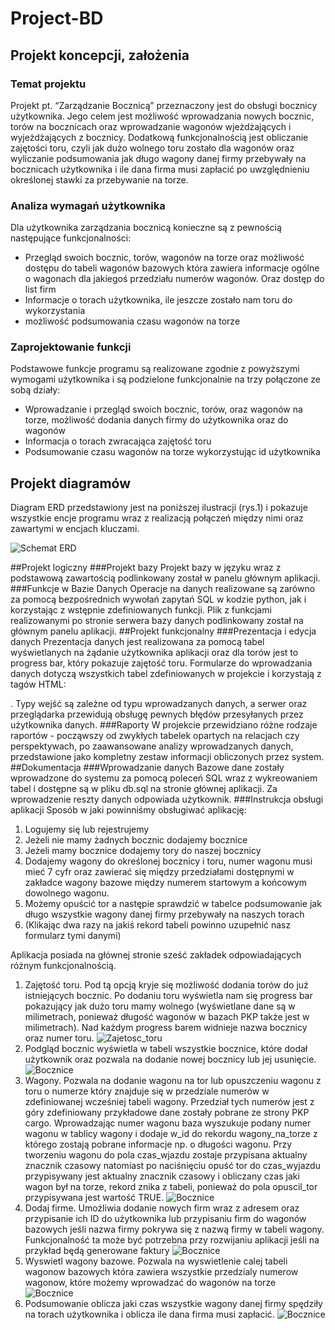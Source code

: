 # Project-BD
## Projekt koncepcji, założenia
### Temat projektu
Projekt pt. “Zarządzanie Bocznicą” przeznaczony jest do obsługi bocznicy użytkownika.
Jego celem jest możliwość wprowadzania nowych bocznic, torów na bocznicach oraz
wprowadzanie wagonów wjeżdżających i wyjeżdżających z bocznicy. Dodatkową 
funkcjonalnością jest obliczanie zajętości toru, czyli jak dużo wolnego toru
zostało dla wagonów oraz wyliczanie podsumowania jak długo wagony danej firmy
przebywały na bocznicach użytkownika i ile dana firma musi zapłacić po 
uwzględnieniu określonej stawki za przebywanie na torze.

### Analiza wymagań użytkownika
Dla użytkownika zarządzania bocznicą konieczne są z pewnością następujące funkcjonalności:
*	Przegląd swoich bocznic, torów, wagonów na torze oraz możliwość dostępu do tabeli wagonów
  bazowych która zawiera informacje ogólne o wagonach dla jakiegoś przedziału numerów wagonów.
  Oraz dostęp do list firm
*	Informacje o torach użytkownika, ile jeszcze zostało nam toru do wykorzystania
*	możliwość podsumowania czasu wagonów na torze

### Zaprojektowanie funkcji
Podstawowe	funkcje	programu	są realizowane zgodnie z powyższymi wymogami użytkownika i są
podzielone funkcjonalnie na trzy połączone ze sobą działy:
*	Wprowadzanie i przegląd swoich bocznic, torów, oraz wagonów na torze, możliwość dodania danych firmy do użytkownika oraz do wagonów
*	Informacja o torach zwracająca zajętość toru
*	Podsumowanie czasu wagonów na torze wykorzystując id użytkownika

## Projekt diagramów
Diagram ERD przedstawiony jest na poniższej ilustracji (rys.1) i pokazuje wszystkie encje
programu wraz z realizacją połączeń między nimi oraz zawartymi w encjach kluczami.

![Schemat ERD](images/Img1.png)

##Projekt logiczny
###Projekt bazy
Projekt bazy w języku wraz z podstawową zawartością podlinkowany został w panelu głównym aplikacji.
###Funkcje w Bazie Danych
Operacje na danych realizowane są zarówno za pomocą bezpośrednich wywołań zapytań SQL w kodzie python, jak i korzystając 
z wstępnie zdefiniowanych funkcji. Plik z funkcjami realizowanymi po stronie serwera bazy danych podlinkowany został na 
głównym panelu aplikacji.
##Projekt funkcjonalny
###Prezentacja i edycja danych
Prezentacja danych jest realizowana za pomocą tabel wyświetlanych na żądanie użytkownika aplikacji oraz dla torów jest to 
progress bar, który pokazuje zajętość toru. Formularze do wprowadzania danych dotyczą wszystkich tabel zdefiniowanych w projekcie
i korzystają z tagów HTML: <form>. Typy wejść są zależne od typu wprowadzanych danych, a serwer oraz przeglądarka przewidują
obsługę pewnych błędów przesyłanych przez użytkownika danych.
###Raporty
W projekcie przewidziano różne rodzaje raportów - począwszy od zwykłych tabelek opartych na relacjach czy perspektywach, 
po zaawansowane analizy wprowadzanych danych, przedstawione jako kompletny zestaw informacji obliczonych przez system.
##Dokumentacja
###Wprowadzanie danych
Bazowe dane zostały wprowadzone do systemu za pomocą poleceń SQL wraz z wykreowaniem tabel i dostępne są w pliku db.sql na 
stronie głównej aplikacji. Za wprowadzenie reszty danych odpowiada użytkownik.
###Instrukcja obsługi aplikacji
Sposób w jaki powinniśmy obsługiwać aplikację:
1.	Logujemy się lub rejestrujemy
2.	Jeżeli nie mamy żadnych bocznic dodajemy bocznice
3.	Jeżeli mamy bocznice dodajemy tory do naszej bocznicy
4.	Dodajemy wagony do określonej bocznicy i toru, numer wagonu musi mieć 7 cyfr oraz zawierać się między przedziałami dostępnymi 
w zakładce wagony bazowe między numerem startowym a końcowym dowolnego wagonu.
5.	Możemy opuścić tor a następie sprawdzić w tabelce podsumowanie jak długo wszystkie wagony danej firmy przebywały na naszych torach
6.	(Klikając dwa razy na jakiś rekord tabeli powinno uzupełnić nasz formularz tymi danymi)

Aplikacja	posiada	na	głównej	stronie	sześć	zakładek	odpowiadających	różnym funkcjonalnością.
1. Zajętość toru. Pod tą opcją kryje się możliwość dodania torów do już istniejących bocznic. Po dodaniu toru wyświetla
nam się progress bar pokazujący jak dużo toru mamy wolnego (wyświetlane dane są w milimetrach, ponieważ długość wagonów 
w bazach PKP także jest w milimetrach). Nad każdym progress barem widnieje nazwa bocznicy oraz numer toru.
![Zajetosc_toru](images/Img2.png)
2. Podgląd bocznic wyświetla w tabeli wszystkie bocznice, które dodał użytkownik oraz
pozwala na dodanie nowej bocznicy lub jej usunięcie.
![Bocznice](images/Img3.png)
3. Wagony. Pozwala na dodanie wagonu na tor lub opuszczeniu wagonu z toru o numerze który znajduje się w przedziale 
numerów w zdefiniowanej wcześniej tabeli wagony. Przedział tych numerów jest z góry zdefiniowany przykładowe dane zostały
pobrane ze strony PKP cargo. Wprowadzając numer wagonu baza wyszukuje podany numer wagonu w tablicy wagony i dodaje w_id 
do rekordu wagony_na_torze z którego zostają pobrane informacje np. o długości wagonu. Przy tworzeniu wagonu do pola 
czas_wjazdu zostaje przypisana aktualny znacznik czasowy natomiast po naciśnięciu opuść tor do czas_wyjazdu przypisywany 
jest aktualny znacznik czasowy i obliczany czas jaki wagon był na torze, rekord znika z tabeli, ponieważ do pola opuscil_tor 
przypisywana jest wartość TRUE.
![Bocznice](images/Img4.png)
4.	Dodaj firme. Umożliwia dodanie nowych firm wraz z adresem oraz przypisanie ich ID do użytkownika lub przypisaniu firm 
do wagonów bazowych jeśli nazwa firmy pokrywa się z nazwą firmy w tabeli wagony. Funkcjonalność ta może być potrzebna przy
rozwijaniu aplikacji jeśli na przykład będą generowane faktury
![Bocznice](images/Img5.png)
5. Wyswietl wagony bazowe. Pozwala na wyswietlenie calej tabeli wagonow bazowych która zawiera wszystkie przedzialy numerow wagonow,
 które możemy wprowadzać do wagonów na torze
![Bocznice](images/Img6.png)
6. Podsumowanie oblicza jaki czas wszystkie wagony danej firmy spędziły na torach użytkownika i oblicza ile dana firma musi zapłacić.
![Bocznice](images/Img7.png)
